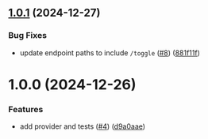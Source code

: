 ## [1.0.1](https://github.com/Hyphen/openfeature-provider-javascript-web/compare/v1.0.0...v1.0.1) (2024-12-27)


### Bug Fixes

* update endpoint paths to include `/toggle` ([#8](https://github.com/Hyphen/openfeature-provider-javascript-web/issues/8)) ([881f11f](https://github.com/Hyphen/openfeature-provider-javascript-web/commit/881f11f6f26a67860d32522327d2459e409ed605))

# 1.0.0 (2024-12-26)


### Features

* add provider and tests ([#4](https://github.com/Hyphen/openfeature-provider-javascript-web/issues/4)) ([d9a0aae](https://github.com/Hyphen/openfeature-provider-javascript-web/commit/d9a0aae9dfff7850d694f8560f2d2770f74ab9b4))
